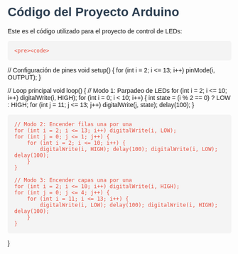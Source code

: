 <!DOCTYPE html>
<html lang="es">
<head>
    <meta charset="UTF-8">
    <meta name="viewport" content="width=device-width, initial-scale=1.0">
    <title>Proyecto Arduino - Código</title>
    <style>
        body {
            font-family: Arial, sans-serif;
            margin: 20px;
        }
        h1 {
            color: #2C3E50;
        }
        pre {
            background-color: #f4f4f4;
            padding: 15px;
            border-radius: 5px;
            overflow-x: auto;
        }
        code {
            color: #e74c3c;
        }
    </style>
</head>
<body>
    <h1>Código del Proyecto Arduino</h1>
    <p>Este es el código utilizado para el proyecto de control de LEDs:</p>

    <pre><code>
// Configuración de pines
void setup() {
    for (int i = 2; i <= 13; i++) pinMode(i, OUTPUT);
}

// Loop principal
void loop() {
    // Modo 1: Parpadeo de LEDs
    for (int i = 2; i <= 10; i++) digitalWrite(i, HIGH);
    for (int i = 0; i < 10; i++) {
        int state = (i % 2 == 0) ? LOW : HIGH;
        for (int j = 11; j <= 13; j++) digitalWrite(j, state);
        delay(100);
    }

    // Modo 2: Encender filas una por una
    for (int i = 2; i <= 13; i++) digitalWrite(i, LOW);
    for (int j = 0; j <= 1; j++) {
        for (int i = 2; i <= 10; i++) {
            digitalWrite(i, HIGH); delay(100); digitalWrite(i, LOW); delay(100);
        }
    }

    // Modo 3: Encender capas una por una
    for (int i = 2; i <= 10; i++) digitalWrite(i, HIGH);
    for (int j = 0; j <= 4; j++) {
        for (int i = 11; i <= 13; i++) {
            digitalWrite(i, LOW); delay(100); digitalWrite(i, HIGH); delay(100);
        }
    }
}
    </code></pre>
</body>
</html>
